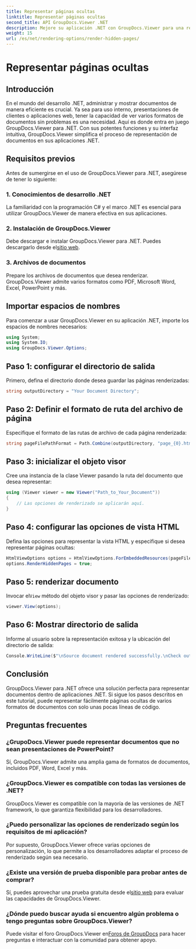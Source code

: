 ```yaml
---
title: Representar páginas ocultas
linktitle: Representar páginas ocultas
second_title: API GroupDocs.Viewer .NET
description: Mejore su aplicación .NET con GroupDocs.Viewer para una representación perfecta de documentos. Siga nuestra guía paso a paso para renderizar páginas ocultas sin esfuerzo.
weight: 15
url: /es/net/rendering-options/render-hidden-pages/
---
```


# Representar páginas ocultas

## Introducción
En el mundo del desarrollo .NET, administrar y mostrar documentos de manera eficiente es crucial. Ya sea para uso interno, presentaciones de clientes o aplicaciones web, tener la capacidad de ver varios formatos de documentos sin problemas es una necesidad. Aquí es donde entra en juego GroupDocs.Viewer para .NET. Con sus potentes funciones y su interfaz intuitiva, GroupDocs.Viewer simplifica el proceso de representación de documentos en sus aplicaciones .NET.
## Requisitos previos
Antes de sumergirse en el uso de GroupDocs.Viewer para .NET, asegúrese de tener lo siguiente:
### 1. Conocimientos de desarrollo .NET
La familiaridad con la programación C# y el marco .NET es esencial para utilizar GroupDocs.Viewer de manera efectiva en sus aplicaciones.
### 2. Instalación de GroupDocs.Viewer
 Debe descargar e instalar GroupDocs.Viewer para .NET. Puedes descargarlo desde el[sitio web](https://releases.groupdocs.com/viewer/net/).
### 3. Archivos de documentos
Prepare los archivos de documentos que desea renderizar. GroupDocs.Viewer admite varios formatos como PDF, Microsoft Word, Excel, PowerPoint y más.

## Importar espacios de nombres
Para comenzar a usar GroupDocs.Viewer en su aplicación .NET, importe los espacios de nombres necesarios:
```csharp
using System;
using System.IO;
using GroupDocs.Viewer.Options;
```
## Paso 1: configurar el directorio de salida
Primero, defina el directorio donde desea guardar las páginas renderizadas:
```csharp
string outputDirectory = "Your Document Directory";
```
## Paso 2: Definir el formato de ruta del archivo de página
Especifique el formato de las rutas de archivo de cada página renderizada:
```csharp
string pageFilePathFormat = Path.Combine(outputDirectory, "page_{0}.html");
```
## Paso 3: inicializar el objeto visor
Cree una instancia de la clase Viewer pasando la ruta del documento que desea representar:
```csharp
using (Viewer viewer = new Viewer("Path_to_Your_Document"))
{
    // Las opciones de renderizado se aplicarán aquí.
}
```
## Paso 4: configurar las opciones de vista HTML
Defina las opciones para representar la vista HTML y especifique si desea representar páginas ocultas:
```csharp
HtmlViewOptions options = HtmlViewOptions.ForEmbeddedResources(pageFilePathFormat);
options.RenderHiddenPages = true;
```
## Paso 5: renderizar documento
 Invocar el`View` método del objeto visor y pasar las opciones de renderizado:
```csharp
viewer.View(options);
```
## Paso 6: Mostrar directorio de salida
Informe al usuario sobre la representación exitosa y la ubicación del directorio de salida:
```csharp
Console.WriteLine($"\nSource document rendered successfully.\nCheck output in {outputDirectory}.");
```

## Conclusión
GroupDocs.Viewer para .NET ofrece una solución perfecta para representar documentos dentro de aplicaciones .NET. Si sigue los pasos descritos en este tutorial, puede representar fácilmente páginas ocultas de varios formatos de documentos con solo unas pocas líneas de código.
## Preguntas frecuentes
### ¿GrupoDocs.Viewer puede representar documentos que no sean presentaciones de PowerPoint?
Sí, GroupDocs.Viewer admite una amplia gama de formatos de documentos, incluidos PDF, Word, Excel y más.
### ¿GroupDocs.Viewer es compatible con todas las versiones de .NET?
GroupDocs.Viewer es compatible con la mayoría de las versiones de .NET framework, lo que garantiza flexibilidad para los desarrolladores.
### ¿Puedo personalizar las opciones de renderizado según los requisitos de mi aplicación?
Por supuesto, GroupDocs.Viewer ofrece varias opciones de personalización, lo que permite a los desarrolladores adaptar el proceso de renderizado según sea necesario.
### ¿Existe una versión de prueba disponible para probar antes de comprar?
Sí, puedes aprovechar una prueba gratuita desde el[sitio web](https://releases.groupdocs.com/) para evaluar las capacidades de GroupDocs.Viewer.
### ¿Dónde puedo buscar ayuda si encuentro algún problema o tengo preguntas sobre GroupDocs.Viewer?
 Puede visitar el foro GroupDocs.Viewer en[Foros de GroupDocs](https://forum.groupdocs.com/c/viewer/9) para hacer preguntas e interactuar con la comunidad para obtener apoyo.